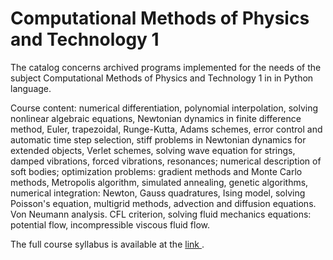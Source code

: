 # Computational Methods of Physics and Technology 1

The catalog concerns archived programs implemented for the needs of the subject Computational Methods of Physics and Technology 1 in in Python language.

Course content: numerical differentiation, polynomial interpolation, solving nonlinear algebraic equations, Newtonian dynamics in finite difference method, Euler, trapezoidal, Runge-Kutta, Adams schemes, error control and automatic time step selection, stiff problems in Newtonian dynamics for extended objects, Verlet schemes, solving wave equation for strings, damped vibrations, forced vibrations, resonances; numerical description of soft bodies; optimization problems: gradient methods and Monte Carlo methods, Metropolis algorithm, simulated annealing, genetic algorithms, numerical integration: Newton, Gauss quadratures, Ising model, solving Poisson's equation, multigrid methods, advection and diffusion equations. Von Neumann analysis. CFL criterion, solving fluid mechanics equations: potential flow, incompressible viscous fluid flow.


The full course syllabus is available at the [link ](https://sylabusy.agh.edu.pl/pl/document/f3e368ee-0e8f-4bc6-832a-be59fd2afb3d.pdf).

